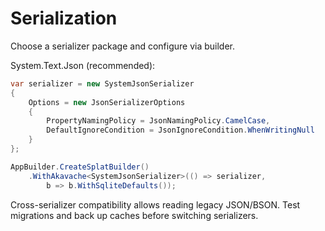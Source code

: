 # Serialization

Choose a serializer package and configure via builder.

System.Text.Json (recommended):
```csharp
var serializer = new SystemJsonSerializer
{
    Options = new JsonSerializerOptions
    {
        PropertyNamingPolicy = JsonNamingPolicy.CamelCase,
        DefaultIgnoreCondition = JsonIgnoreCondition.WhenWritingNull
    }
};

AppBuilder.CreateSplatBuilder()
    .WithAkavache<SystemJsonSerializer>(() => serializer,
        b => b.WithSqliteDefaults());
```

Cross-serializer compatibility allows reading legacy JSON/BSON. Test migrations and back up caches before switching serializers.
